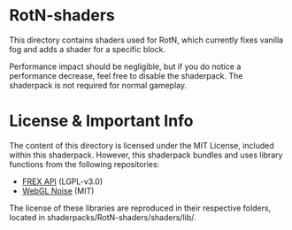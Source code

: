 # RotN-shaders

This directory contains shaders used for RotN, which currently fixes vanilla fog and adds a shader for a specific block.

Performance impact should be negligible, but if you do notice a performance decrease, feel free to disable the shaderpack. The shaderpack is not required for normal gameplay.

# License & Important Info

The content of this directory is licensed under the MIT License, included within this shaderpack. However, this shaderpack bundles and uses library functions from the following repositories:

- [FREX API](https://github.com/vram-guild/frex) (LGPL-v3.0)
- [WebGL Noise](https://github.com/stegu/webgl-noise) (MIT)

The license of these libraries are reproduced in their respective folders, located in shaderpacks/RotN-shaders/shaders/lib/.